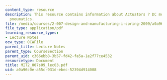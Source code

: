 ```yaml
---
content_type: resource
description: This resource contains information about Actuators ? DC motors, servomotors,
  pneumatics.
file: /media/courses/2-007-design-and-manufacturing-i-spring-2009/a0a96c0ea55c931debec52394d914008_MIT2_007s09_lec03.pdf
file_type: application/pdf
learning_resource_types:
- Lecture Notes
ocw_type: OCWFile
parent_title: Lecture Notes
parent_type: CourseSection
parent_uid: c366ebb8-3b57-fd42-fa5a-1e2f77ce4532
resourcetype: Document
title: MIT2_007s09_lec03.pdf
uid: a0a96c0e-a55c-931d-ebec-52394d914008
---
```

